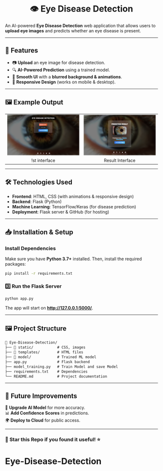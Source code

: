 <h1 align="center">👁️ Eye Disease Detection</h1>




An AI-powered **Eye Disease Detection** web application that allows users to **upload eye images** and predicts whether an eye disease is present.

---

## 🚀 Features
- 📷 **Upload** an eye image for disease detection.
- 🔍 **AI-Powered Prediction** using a trained model.
- 🎨 **Smooth UI** with a **blurred background & animations**.
- 📱 **Responsive Design** (works on mobile & desktop).

---

## 🖼️ Example Output

<table>
  <tr>
    <td><img src="1.png" alt="Healthy Eye" width="500"/></td>
    <td><img src="2.png" alt="Diseased Eye" width="500"/></td>
  </tr>
  <tr>
    <td align="center">!st interface</td>
    <td align="center">Result Interface</td>
  </tr>
</table>

---

## 🛠️ Technologies Used
- **Frontend**: HTML, CSS (with animations & responsive design)
- **Backend**: Flask (Python)
- **Machine Learning**: TensorFlow/Keras (for disease prediction)
- **Deployment**: Flask server & GitHub (for hosting)

---

## 📥 Installation & Setup


### Install Dependencies
Make sure you have **Python 3.7+** installed. Then, install the required packages:
```sh
pip install -r requirements.txt
```

### 3️⃣ Run the Flask Server
```sh
python app.py
```
The app will start on **http://127.0.0.1:5000/**.

---

## 🖼️ Project Structure
```
📂 Eye-Disease-Detection/
├── 📁 static/           # CSS, images
├── 📁 templates/        # HTML files
├── 📁 model/            # Trained ML model
├── app.py              # Flask backend
├── model_training.py   # Train Model and save Model
├── requirements.txt    # Dependencies
└── README.md           # Project documentation
```

---

## 🎯 Future Improvements
🚀 **Upgrade AI Model** for more accuracy.  
📊 **Add Confidence Scores** in predictions.  
🌍 **Deploy to Cloud** for public access.  


---

### 🌟 **Star this Repo if you found it useful!** ⭐
# Eye-Disease-Detection

